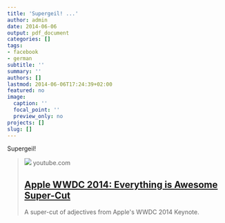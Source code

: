 ```yaml
---
title: 'Supergeil! ...'
author: admin
date: 2014-06-06
output: pdf_document
categories: []
tags:
- facebook
- german
subtitle: ''
summary: ''
authors: []
lastmod: 2014-06-06T17:24:39+02:00
featured: no
image:
  caption: ''
  focal_point: ''
  preview_only: no
projects: []
slug: []
---
```

Supergeil!
> [![](https://i.ytimg.com/vi/a-aInwhZBo8/maxresdefault.jpg)](https://www.youtube.com/watch?v=a-aInwhZBo8)
> youtube.com
> ## [Apple WWDC 2014: Everything is Awesome Super-Cut](https://www.youtube.com/watch?v=a-aInwhZBo8)
>
>A super-cut of adjectives from Apple's WWDC 2014 Keynote.

